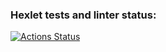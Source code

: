 ### Hexlet tests and linter status:
[![Actions Status](https://github.com/ldolohov/frontend-project-lvl2/workflows/hexlet-check/badge.svg)](https://github.com/ldolohov/frontend-project-lvl2/actions)
